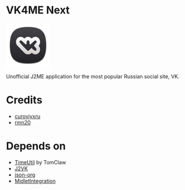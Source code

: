 # VK4ME Next
![Logo](src/res/new/phmini.png)

Unofficial J2ME application for the most popular Russian social site, VK.

# Credits
- [curoviyxru](https://github.com/curoviyxru)
- [rmn20](https://github.com/rmn20)

# Depends on
- [TimeUtil](https://github.com/solkin/tomemu/blob/master/src/com/tomclaw/utils/TimeUtil.java) by TomClaw
- [J2VK](https://github.com/vk4me/j2vk)
- [json-org](https://github.com/vk4me/json-org)
- [MidletIntegration](https://github.com/shinovon/MIDletIntegration)